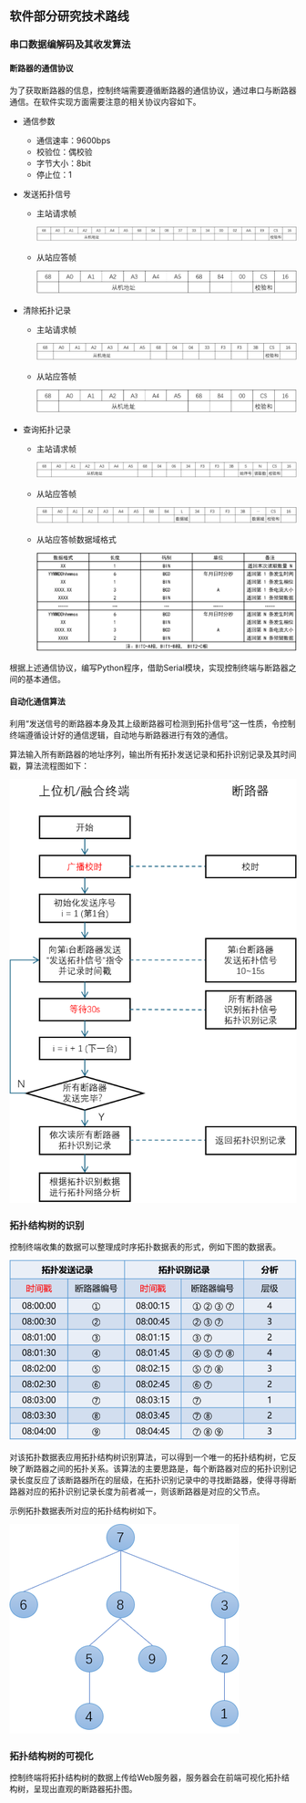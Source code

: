 ## 软件部分研究技术路线

### 串口数据编解码及其收发算法

#### 断路器的通信协议

为了获取断路器的信息，控制终端需要遵循断路器的通信协议，通过串口与断路器通信。在软件实现方面需要注意的相关协议内容如下。

- 通信参数
  - 通信速率：9600bps
  - 校验位：偶校验
  - 字节大小：8bit
  - 停止位：1

- 发送拓扑信号

  - 主站请求帧

    ![图片1](https://raw.githubusercontent.com/Skyuan07/images/master/img/图片1.png)

  - 从站应答帧

    ![图片2](https://raw.githubusercontent.com/Skyuan07/images/master/img/图片2.png)

- 清除拓扑记录

  - 主站请求帧

    ![图片3](https://raw.githubusercontent.com/Skyuan07/images/master/img/图片3.png)

  - 从站应答帧

    ![图片4](https://raw.githubusercontent.com/Skyuan07/images/master/img/图片4.png)

- 查询拓扑记录

  - 主站请求帧

    ![图片5](https://raw.githubusercontent.com/Skyuan07/images/master/img/图片5.png)

  - 从站应答帧

    ![图片6](https://raw.githubusercontent.com/Skyuan07/images/master/img/图片6.png)

  - 从站应答帧数据域格式

    ![图片7](https://raw.githubusercontent.com/Skyuan07/images/master/img/图片7.png)

根据上述通信协议，编写Python程序，借助Serial模块，实现控制终端与断路器之间的基本通信。

#### 自动化通信算法

利用“发送信号的断路器本身及其上级断路器可检测到拓扑信号”这一性质，令控制终端遵循设计好的通信逻辑，自动地与断路器进行有效的通信。

算法输入所有断路器的地址序列，输出所有拓扑发送记录和拓扑识别记录及其时间戳，算法流程图如下：

![图片9](https://raw.githubusercontent.com/Skyuan07/images/master/img/图片9.png)

### 拓扑结构树的识别

控制终端收集的数据可以整理成时序拓扑数据表的形式，例如下图的数据表。

![图片12](https://raw.githubusercontent.com/Skyuan07/images/master/img/图片12.png)

对该拓扑数据表应用拓扑结构树识别算法，可以得到一个唯一的拓扑结构树，它反映了断路器之间的拓扑关系。该算法的主要思路是，每个断路器对应的拓扑识别记录长度反应了该断路器所在的层级，在拓扑识别记录中的寻找断路器，使得寻得断路器对应的拓扑识别记录长度为前者减一，则该断路器是对应的父节点。

示例拓扑数据表所对应的拓扑结构树如下。

![asdsdadsa](https://raw.githubusercontent.com/Skyuan07/images/master/img/asdsdadsa.png)

### 拓扑结构树的可视化

控制终端将拓扑结构树的数据上传给Web服务器，服务器会在前端可视化拓扑结构树，呈现出直观的断路器拓扑图。
